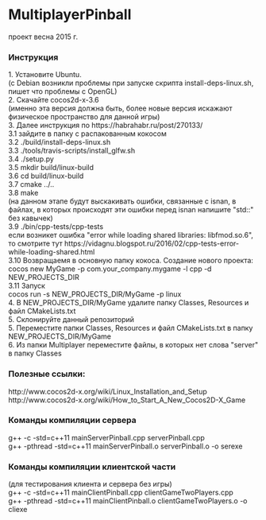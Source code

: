 # MultiplayerPinball
проект весна 2015 г.

<h3>Инструкция</h3>
1. Установите Ubuntu. 
<br>
(c Debian возникли проблемы при запуске скрипта install-deps-linux.sh, пишет что проблемы с OpenGL)
<br>
2. Скачайте cocos2d-x-3.6 
<br>
(именно эта версия должна быть, более новые версия искажают физическое пространство для данной игры)
<br>
3. Далее инструкция по https://habrahabr.ru/post/270133/
<br>
3.1 зайдите в папку с распакованным кокосом
<br>
3.2 ./build/install-deps-linux.sh 
<br>
3.3 ./tools/travis-scripts/install_glfw.sh 
<br>
3.4 ./setup.py
<br>
3.5 mkdir build/linux-build
<br>
3.6 cd build/linux-build
<br>
3.7 cmake ../..
<br>
3.8 make 
<br>
(на данном этапе будут выскакивать ошибки, связанные с isnan, в файлах, в которых происходят эти ошибки перед isnan напишите "std::" без кавычек)
<br>
3.9 ./bin/cpp-tests/cpp-tests
<br>
если возникет ошибка "error while loading shared libraries: libfmod.so.6", то смотрите тут https://vidagnu.blogspot.ru/2016/02/cpp-tests-error-while-loading-shared.html
<br>
3.10 Возвращаемя в основную папку кокоса. Создание нового проекта: 
<br>
cocos new MyGame -p com.your_company.mygame -l cpp -d NEW_PROJECTS_DIR
<br>
3.11 Запуск
<br>
cocos run -s NEW_PROJECTS_DIR/MyGame -p linux
<br>
4. В NEW_PROJECTS_DIR/MyGame удалите папку Classes, Resources и файл CMakeLists.txt
<br>
5. Склонируйте данный репозиторий
<br>
5. Переместите папки Classes, Resources и файл CMakeLists.txt в папку NEW_PROJECTS_DIR/MyGame
<br>
6. Из папки Multiplayer переместите файлы, в которых нет слова "server" в папку Classes 

<h3>Полезные ссылки:</h3>
http://www.cocos2d-x.org/wiki/Linux_Installation_and_Setup
<br>
http://www.cocos2d-x.org/wiki/How_to_Start_A_New_Cocos2D-X_Game

<h3>Команды компиляции сервера</h3>
g++ -c -std=c++11 mainServerPinball.cpp serverPinball.cpp 
<br>
g++ -pthread -std=c++11 mainServerPinball.o serverPinball.o -o serexe

<h3>Команды компиляции клиентской части</h3>
(для тестирования клиента и сервера без игры)
<br>
g++ -c -std=c++11 mainClientPinball.cpp clientGameTwoPlayers.cpp 
<br>
g++ -pthread -std=c++11 mainClientPinball.o clientGameTwoPlayers.o -o cliexe
<br>

<br>
